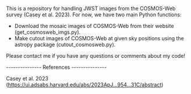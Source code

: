 This is a repository for handling JWST images from the COSMOS-Web survey (Casey et al. 2023).
For now, we have two main Python functions:
  - Download the mosaic images of COSMOS-Web from their website (get_cosmosweb_imgs.py).
  - Make cutout images of COSMOS-Web at given sky positions using the astropy package (cutout_cosmosweb.py). 

Please contact me if you have any questions or comments about my code!



--------------- References ---------------

Casey et al. 2023 (https://ui.adsabs.harvard.edu/abs/2023ApJ...954...31C/abstract)
